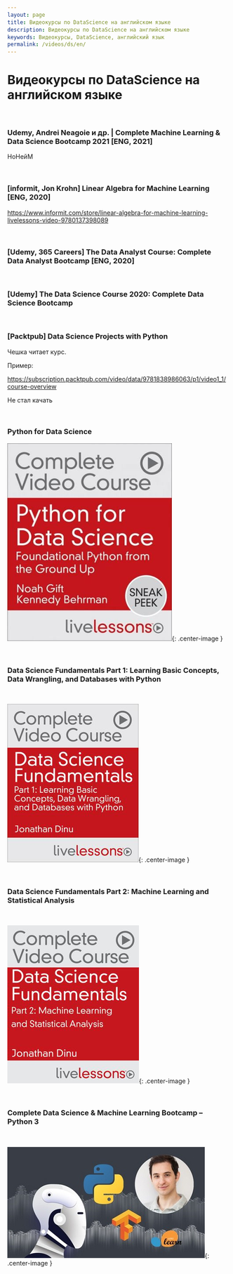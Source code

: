 ```yaml
---
layout: page
title: Видеокурсы по DataScience на английском языке
description: Видеокурсы по DataScience на английском языке
keywords: Видеокурсы, DataScience, английский язык
permalink: /videos/ds/en/
---
```


# Видеокурсы по DataScience на английском языке

<br/>

### Udemy, Andrei Neagoie и др. | Complete Machine Learning & Data Science Bootcamp 2021 [ENG, 2021]

НоНейМ

<br/>

### [informit, Jon Krohn] Linear Algebra for Machine Learning [ENG, 2020]

https://www.informit.com/store/linear-algebra-for-machine-learning-livelessons-video-9780137398089

<br/>

### [Udemy, 365 Careers] The Data Analyst Course: Complete Data Analyst Bootcamp [ENG, 2020]

<br/>

### [Udemy] The Data Science Course 2020: Complete Data Science Bootcamp

<br/>

### [Packtpub] Data Science Projects with Python

Чешка читает курс.

Пример:

https://subscription.packtpub.com/video/data/9781838986063/p1/video1_1/course-overview

Не стал качать

<br/>

### Python for Data Science

![Python for Data Science](/img/videos/python-for-datascience.jpg 'Python for Data Science'){: .center-image }

<br/>

### Data Science Fundamentals Part 1: Learning Basic Concepts, Data Wrangling, and Databases with Python

<br/>

![Data Science Fundamentals Part 1](/img/videos/Data_Science_Fundamentals-1.jpeg 'Data Science Fundamentals Part 1'){: .center-image }

<br/>

### Data Science Fundamentals Part 2: Machine Learning and Statistical Analysis

<br/>

![Data Science Fundamentals Part 2](/img/videos/Data_Science_Fundamentals-2.jpeg 'Data Science Fundamentals Part 2'){: .center-image }

<br/>

### Complete Data Science & Machine Learning Bootcamp – Python 3

<br/>

![Complete Data Science & Machine Learning Bootcamp – Python 3](/img/videos/python-data-science-machine-learning-bootcamp.jpg 'Complete Data Science & Machine Learning Bootcamp – Python 3'){: .center-image }
